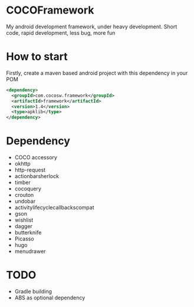 COCOFramework
=============

My android development framework, under heavy development.
Short code, rapid development, less bug, more fun


How to start
=============

Firstly, create a maven based android project with this dependency in your POM

```xml
<dependency>
  <groupId>com.cocosw.framework</groupId>
  <artifactId>framework</artifactId>
  <version>1.4</version>
  <type>apklib</type>
</dependency>
```


Dependency
============
- COCO accessory
- okhttp
- http-request
- actionbarsherlock
- timber
- cocoquery
- crouton
- undobar
- activitylifecyclecallbackscompat
- gson
- wishlist
- dagger
- butterknife
- Picasso
- hugo
- menudrawer

TODO
=============
- Gradle building
- ABS as optional dependency

